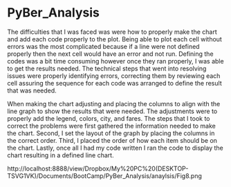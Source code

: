 # PyBer_Analysis

The difficulties that I was faced was were how to properly make the chart and add each code properly to the plot. Being able to plot each cell without errors was the most complicated because if a line were not defined properly then the next cell would have an error and not run. Defining the codes was a bit time consuming however once they ran properly, I was able to get the results needed. The technical steps that went into resolving issues were properly identifying errors, correcting them by reviewing each cell assuring the sequence for each code was arranged to define the result that was needed. 

When making the chart adjusting and placing the columns to align with the line graph to show the results that were needed. The adjustments were to properly add the legend, colors, city, and fares. The steps that I took to correct the problems were first gathered the information needed to make the chart. Second, I set the layout of the graph by placing the columns in the correct order. Third, I placed the order of how each item should be on the chart. Lastly, once all I had my code written I ran the code to display the chart resulting in a defined line chart. 

http://localhost:8888/view/Dropbox/My%20PC%20(DESKTOP-TSVG1VK)/Documents/BootCamp/PyBer_Analysis/anaylsis/Fig8.png
